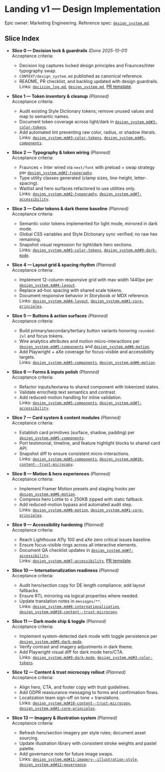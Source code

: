 # Landing v1 — Design Implementation

Epic owner: Marketing Engineering. Reference spec: [`design_system.md`](design_system.md).

## Slice Index

- **Slice 0 — Decision lock & guardrails** *(Done 2025-10-01)*  
  Acceptance criteria:  
  - Decision log captures locked design principles and Fraunces/Inter typography swap.  
  - `CONTEXT/design_system.md` published as canonical reference.  
  - README, PR checklist, and backlog updated with design guardrails.  
  Links: [`decision_log.md`](decision_log.md#louhen-landing--design-system-locked-2025-10-01), [`design_system.md`](design_system.md), [PR template](../.github/pull_request_template.md).

- **Slice 1 — Token inventory & cleanup** *(Planned)*  
  Acceptance criteria:  
  - Audit existing Style Dictionary tokens; remove unused values and map to semantic names.  
  - Document token coverage across light/dark in [`design_system.md#3-color-tokens`](design_system.md#3-color-tokens).  
  - Add automated lint preventing raw color, radius, or shadow literals.  
  Links: [`design_system.md#3-color-tokens`](design_system.md#3-color-tokens), [`design_system.md#5-components`](design_system.md#5-components).

- **Slice 2 — Typography & token wiring** *(Planned)*  
  Acceptance criteria:  
  - Fraunces + Inter wired via `next/font` with preload + swap strategy per [`design_system.md#2-typography`](design_system.md#2-typography).  
  - Type utility classes generated (clamp sizes, line-height, letter-spacing).  
  - Waitlist and hero surfaces refactored to use utilities only.  
  Links: [`design_system.md#2-typography`](design_system.md#2-typography), [`design_system.md#7-accessibility`](design_system.md#7-accessibility).

- **Slice 3 — Color tokens & dark theme baseline** *(Planned)*  
  Acceptance criteria:  
  - Semantic color tokens implemented for light mode, mirrored in dark mode.  
  - Global CSS variables and Style Dictionary sync verified; no raw hex remaining.  
  - Snapshot visual regression for light/dark hero sections.  
  Links: [`design_system.md#3-color-tokens`](design_system.md#3-color-tokens), [`design_system.md#9-dark-mode`](design_system.md#9-dark-mode).

- **Slice 4 — Layout grid & spacing rhythm** *(Planned)*  
  Acceptance criteria:  
  - Implement 12-column responsive grid with max width 1440px per [`design_system.md#4-layout`](design_system.md#4-layout).  
  - Replace ad-hoc spacing with shared scale tokens.  
  - Document responsive behavior in Storybook or MDX reference.  
  Links: [`design_system.md#4-layout`](design_system.md#4-layout), [`design_system.md#1-core-principles`](design_system.md#1-core-principles).

- **Slice 5 — Buttons & action surfaces** *(Planned)*  
  Acceptance criteria:  
  - Build primary/secondary/tertiary button variants honoring `rounded-2xl` and focus tokens.  
  - Wire analytics attributes and motion micro-interactions per [`design_system.md#5-components`](design_system.md#5-components) and [`design_system.md#6-motion`](design_system.md#6-motion).  
  - Add Playwright + aXe coverage for focus-visible and accessibility targets.  
  Links: [`design_system.md#5-components`](design_system.md#5-components), [`design_system.md#6-motion`](design_system.md#6-motion).

- **Slice 6 — Forms & inputs polish** *(Planned)*  
  Acceptance criteria:  
  - Refactor inputs/textarea to shared component with tokenized states.  
  - Validate error/help text semantics and contrast.  
  - Add reduced-motion handling for inline validation.  
  Links: [`design_system.md#5-components`](design_system.md#5-components), [`design_system.md#7-accessibility`](design_system.md#7-accessibility).

- **Slice 7 — Card system & content modules** *(Planned)*  
  Acceptance criteria:  
  - Establish card primitives (surface, shadow, padding) per [`design_system.md#5-components`](design_system.md#5-components).  
  - Port testimonial, timeline, and feature highlight blocks to shared card API.  
  - Snapshot diff to ensure consistent micro-interactions.  
  Links: [`design_system.md#5-components`](design_system.md#5-components), [`design_system.md#10-content--trust-microcopy`](design_system.md#10-content--trust-microcopy).

- **Slice 8 — Motion & hero experiences** *(Planned)*  
  Acceptance criteria:  
  - Implement Framer Motion presets and staging hooks per [`design_system.md#6-motion`](design_system.md#6-motion).  
  - Compress hero Lottie to ≤ 250KB zipped with static fallback.  
  - Add reduced-motion bypass and automated audit step.  
  Links: [`design_system.md#6-motion`](design_system.md#6-motion), [`design_system.md#1-core-principles`](design_system.md#1-core-principles).

- **Slice 9 — Accessibility hardening** *(Planned)*  
  Acceptance criteria:  
  - Reach Lighthouse A11y 100 and aXe zero critical issues baseline.  
  - Ensure focus-visible rings across all interactive elements.  
  - Document QA checklist updates in [`design_system.md#7-accessibility`](design_system.md#7-accessibility).  
  Links: [`design_system.md#7-accessibility`](design_system.md#7-accessibility), [PR template](../.github/pull_request_template.md).

- **Slice 10 — Internationalization readiness** *(Planned)*  
  Acceptance criteria:  
  - Audit hero/section copy for DE length compliance; add layout fallbacks.  
  - Ensure RTL mirroring via logical properties where needed.  
  - Update translation notes in `messages/**`.  
  Links: [`design_system.md#8-internationalization`](design_system.md#8-internationalization), [`design_system.md#10-content--trust-microcopy`](design_system.md#10-content--trust-microcopy).

- **Slice 11 — Dark mode ship & toggle** *(Planned)*  
  Acceptance criteria:  
  - Implement system-detected dark mode with toggle persistence per [`design_system.md#9-dark-mode`](design_system.md#9-dark-mode).  
  - Verify contrast and imagery adjustments in dark theme.  
  - Add Playwright visual diff for dark mode hero/CTA.  
  Links: [`design_system.md#9-dark-mode`](design_system.md#9-dark-mode), [`design_system.md#3-color-tokens`](design_system.md#3-color-tokens).

- **Slice 12 — Content & trust microcopy rollout** *(Planned)*  
  Acceptance criteria:  
  - Align hero, CTA, and footer copy with trust guidelines.  
  - Add GDPR reassurance messaging to forms and confirmation flows.  
  - Localization team sign-off on tone + translations.  
  Links: [`design_system.md#10-content--trust-microcopy`](design_system.md#10-content--trust-microcopy), [`design_system.md#1-core-principles`](design_system.md#1-core-principles).

- **Slice 13 — Imagery & illustration system** *(Planned)*  
  Acceptance criteria:  
  - Refresh hero/section imagery per style rules; document asset sourcing.  
  - Update illustration library with consistent stroke weights and pastel palette.  
  - Add governance note for future image swaps.  
  Links: [`design_system.md#11-imagery--illustration-style`](design_system.md#11-imagery--illustration-style), [`design_system.md#12-governance`](design_system.md#12-governance).
